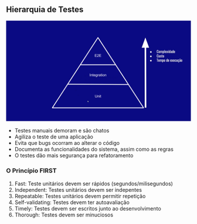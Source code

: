 ## Hierarquia de Testes

![img](../../../../files/test.png)

- Testes manuais demoram e são chatos 
- Agiliza o teste de uma aplicação
- Evita que bugs ocorram ao alterar o código
- Documenta as funcionalidades do sistema, assim como as regras
- O testes dão mais segurança para refatoramento

### O Princípio FIRST
1. Fast: Teste unitários devem ser rápidos (segundos/milisegundos)
2. Independent: Testes unitários devem ser indepentes
3. Repeatable: Testes unitários devem permitir repetição
4. Self-validating: Testes devem ter autoavaliação
5. Timely: Testes devem ser escritos junto ao desenvolvimento
6. Thorough: Testes devem ser minuciosos